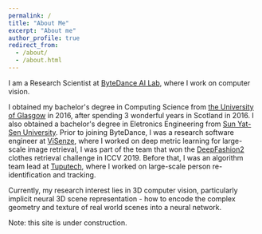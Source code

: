 ```yaml
---
permalink: /
title: "About Me"
excerpt: "About me"
author_profile: true
redirect_from: 
  - /about/
  - /about.html
---
```


I am a Research Scientist at [ByteDance AI Lab](https://ailab.bytedance.com/), where I work on computer vision.

I obtained my bachelor's degree in Computing Science from [the University of Glasgow](gla.ac.uk) in 2016, after spending 3 wonderful years in Scotland in 2016. I also obtained a bachelor's degree in Eletronics Engineering from [Sun Yat-Sen University](www.sysu.edu.cn). Prior to joining ByteDance, I was a research software engineer at [ViSenze](https://www.visenze.com/), where I worked on deep metric learning for large-scale image retrieval, I was part of the team that won the [DeepFashion2](https://sites.google.com/view/cvcreative/deepfashion2) clothes retrieval challenge in ICCV 2019. Before that, I was an algorithm team lead at [Tuputech](https://www.tuputech.com/home), where I worked on large-scale person re-identification and tracking.

Currently, my research interest lies in 3D computer vision, particularly implicit neural 3D scene representation - how to encode the complex geometry and texture of real world scenes into a neural network. 

Note: this site is under construction.
